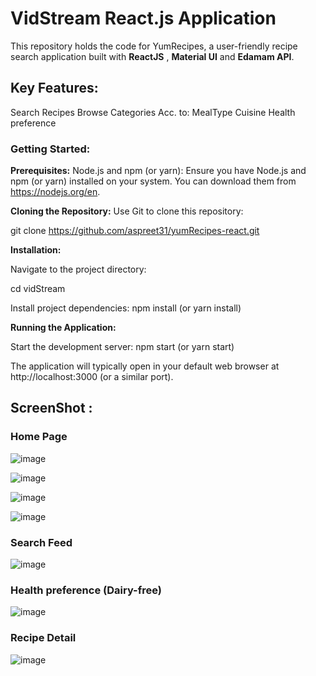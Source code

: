 # VidStream React.js Application
This repository holds the code for YumRecipes, a user-friendly recipe search application built with **ReactJS** , **Material UI** and **Edamam API**.

## Key Features:
Search Recipes
Browse Categories Acc. to:
MealType 
Cuisine
Health preference 

### Getting Started:
**Prerequisites:**
Node.js and npm (or yarn): Ensure you have Node.js and npm (or yarn) installed on your system. You can download them from https://nodejs.org/en.

 **Cloning the Repository:**
Use Git to clone this repository:

git clone https://github.com/aspreet31/yumRecipes-react.git

**Installation:**

Navigate to the project directory:

cd vidStream

Install project dependencies: npm install (or yarn install)

**Running the Application:**

Start the development server: npm start (or yarn start)

The application will typically open in your default web browser at http://localhost:3000 (or a similar port).

## ScreenShot :

### Home Page
![image](https://github.com/aspreet31/yumRecipes-react/assets/103019348/79a3ebf1-f117-4032-a87f-c1a9c7970346)

![image](https://github.com/aspreet31/yumRecipes-react/assets/103019348/d540bc2a-8878-4acc-ad7e-6c7c485d4c4c)

![image](https://github.com/aspreet31/yumRecipes-react/assets/103019348/eb53861e-775d-44ae-be39-3afe90bd3e45)

![image](https://github.com/aspreet31/yumRecipes-react/assets/103019348/a372b3f4-c33f-49e3-8729-49f854fd6aba)

### Search Feed
![image](https://github.com/aspreet31/yumRecipes-react/assets/103019348/6399d16c-dfaa-48d4-aca0-566b799f3145)


### Health preference (Dairy-free)
![image](https://github.com/aspreet31/yumRecipes-react/assets/103019348/8375538c-4bce-4930-9eb5-dfbb293dbd91)

### Recipe Detail
![image](https://github.com/aspreet31/yumRecipes-react/assets/103019348/79545bda-f963-47b3-b654-22d67fd66b8e)











